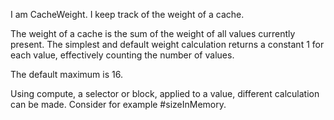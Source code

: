 I  am CacheWeight.I keep track of the weight of a cache.The weight of a cache is the sum of the weight of all values currently present. The simplest and default weight calculation returns a constant 1 for each value, effectively counting the number of values.The default maximum is 16.Using compute, a selector or block, applied to a value, different calculation can be made. Consider for example #sizeInMemory.